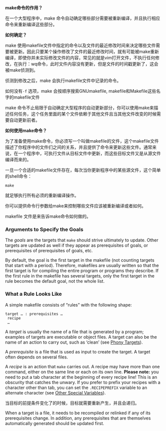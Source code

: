 **make命令的作用？**

在一个大型程序中，make 命令自动确定哪些部分需要被重新编译，并且执行相应命令来重新编译这些部分。

**如何确定？**

make 使用makefile文件中指定的命令以及文件的最近修改时间来决定哪些文件需要被更新。因此只要某个操作修改了文件的最近修改时间，就有可能被make重新编译，即使你并未实际修改文件的内容，常见的就是vim打开文件，不执行任何修改，在执行：wq命令，此时文件内容没有更新，但是文件的时间戳更新了，这会被make侦测到。

侦测到修改之后，make 会执行makefile文件中记录的命令。

如何没有`-f` 选项，make 会按顺序搜索GNUmakefile, makefile和Makefile这些名字的makefile文件

make 命令不止局限于自动确定大型程序的自动更新部分，你可以使用make来描述任何任务，这个任务里面的某个文件依赖于其他文件且当其他文件改变的时候需要自动更新前者。

**如何使用make命令？**

为了准备使用make命令，你必须写一个叫做makefile的文件，这个makefile文件描述了你程序中的文件们之间的关系，并且提供了命令来更新这些文件。通常来说，在一个程序中，可执行文件从目标文件中更新，而这些目标文件又是从源文件编译而来的。

一旦一个合适的makefile文件存在，每次当你更新程序中的某些源文件，这个简单的shell命令：

```shell
make
```

就足够执行所有必须的重新编译操作。

你可以提供命令行参数给make来控制哪些文件应该被重新编译或者如何。

makefile 文件是来告诉make命令如何做的。

### Arguments to Specify the Goals

The *goals* are the targets that `make` should strive ultimately to update. Other targets are updated as well if they appear as prerequisites of goals, or prerequisites of prerequisites of goals, etc.

By default, the goal is the first target in the makefile (not counting targets that start with a period). Therefore, makefiles are usually written so that the first target is for compiling the entire program or programs they describe. If the first rule in the makefile has several targets, only the first target in the rule becomes the default goal, not the whole list.

### What a Rule Looks Like

A simple makefile consists of “rules” with the following shape:

```shell
target … : prerequisites …
 recipe
 …
```

A *target* is usually the name of a file that is generated by a program; examples of targets are executable or object files. A target can also be the name of an action to carry out, such as ‘clean’ (see [Phony Targets](https://www.gnu.org/software/make/manual/make.html#Phony-Targets)).

A *prerequisite* is a file that is used as input to create the target. A target often depends on several files.

A *recipe* is an action that `make` carries out. A recipe may have more than one command, either on the same line or each on its own line. **Please note:** you need to put a tab character at the beginning of every recipe line! This is an obscurity that catches the unwary. If you prefer to prefix your recipes with a character other than tab, you can set the `.RECIPEPREFIX` variable to an alternate character (see [Other Special Variables](https://www.gnu.org/software/make/manual/make.html#Special-Variables)).

当目标的前提条件变化了的时候，目标就需要重新产生，并且会递归。

When a target is a file, it needs to be recompiled or relinked if any
of its prerequisites change.  In addition, any prerequisites that are
themselves automatically generated should be updated first.  
